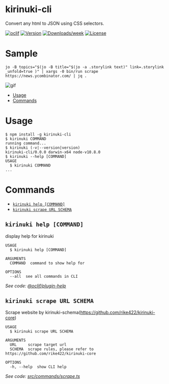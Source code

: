 kirinuki-cli
============

Convert any html to JSON using CSS selectors.


[![oclif](https://img.shields.io/badge/cli-oclif-brightgreen.svg)](https://oclif.io)
[![Version](https://img.shields.io/npm/v/kirinuki-cli.svg)](https://npmjs.org/package/kirinuki-cli)
[![Downloads/week](https://img.shields.io/npm/dw/kirinuki-cli.svg)](https://npmjs.org/package/kirinuki-cli)
[![License](https://img.shields.io/npm/l/kirinuki-cli.svg)](https://github.com/rike422/kirinuki-cli/blob/master/package.json)

# Sample

`jo -B topics="$(jo -B title="$(jo -a .storylink text)" link=.storylink _unfold=true )" | xargs -0 bin/run scrape https://news.ycombinator.com/ | jq .`

![gif](https://raw.github.com/rike422/kirinuki-cli/assets/sample.gif)


<!-- toc -->
* [Usage](#usage)
* [Commands](#commands)
<!-- tocstop -->
# Usage
<!-- usage -->
```sh-session
$ npm install -g kirinuki-cli
$ kirinuki COMMAND
running command...
$ kirinuki (-v|--version|version)
kirinuki-cli/0.0.0 darwin-x64 node-v10.8.0
$ kirinuki --help [COMMAND]
USAGE
  $ kirinuki COMMAND
...
```
<!-- usagestop -->
# Commands
<!-- commands -->
* [`kirinuki help [COMMAND]`](#kirinuki-help-command)
* [`kirinuki scrape URL SCHEMA`](#kirinuki-scrape-url-schema)

## `kirinuki help [COMMAND]`

display help for kirinuki

```
USAGE
  $ kirinuki help [COMMAND]

ARGUMENTS
  COMMAND  command to show help for

OPTIONS
  --all  see all commands in CLI
```

_See code: [@oclif/plugin-help](https://github.com/oclif/plugin-help/blob/v2.1.6/src/commands/help.ts)_

## `kirinuki scrape URL SCHEMA`

Scrape website by kirinuki-schema(https://github.com/rike422/kirinuki-core)

```
USAGE
  $ kirinuki scrape URL SCHEMA

ARGUMENTS
  URL     scrape target url
  SCHEMA  scrape rules, please refer to https://github.com/rike422/kirinuki-core

OPTIONS
  -h, --help  show CLI help
```

_See code: [src/commands/scrape.ts](https://github.com/rike422/kirinuki-cli/blob/v0.0.0/src/commands/scrape.ts)_
<!-- commandsstop -->
